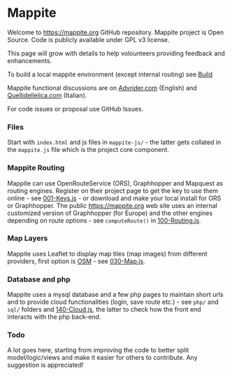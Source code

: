 # Mappite 

Welcome to https://mappite.org GitHub repository. Mappite project is Open Source. Code is publicly available under GPL v3 license.

This page will grow with details to help volounteers providing feedback and enhancements. 

To build a local mappite environment (except internal routing) see [Build](./Build.md) 

Mappite functional discussions are on [Advrider.com](https://advrider.com/f/threads/mappite-org-create-routes-easily-feedback-wanted.1055040/) (English) and [Quellidellelica.com](quellidellelica.com/vbforums/showthread.php?t=433039) (Italian).

For code issues or proposal use GitHub Issues.

### Files

Start with `index.html` and js files in `mappite-js/` - the latter gets collated in the `mappite.js` file which is the project core component.

### Mappite Routing 

Mappite can use OpenRouteService (ORS), Graphhopper and Mapquest as routing engines. Register on their project page to get the key to use them online - see [001-Keys.js](mappite-js/001-Keys.js) - or download and make your local install for ORS or Graphhopper. The public https://mappite.org web site uses an internal customized version of Graphhopper (for Europe) and the other engines depending on route options - see `computeRoute()` in [100-Routing.js](mappite-js/100-Routing.js). 

### Map Layers

Mappite uses Leaflet to display map tiles (map images) from different providers, first option is [OSM](https://openstreetmap.org) - see [030-Map.js](mappite-js/030-Map.js).

### Database and php

Mappite uses a mysql database and a few php pages to maintain short urls and to provide cloud functionalities (login, save route etc.) - see `php/` and `sql/` folders and [140-Cloud.js](mappite-js/140-Cloud.js), the latter to check how the front end interacts with the php back-end.

### Todo

A lot goes here, starting from improving the code to better split model/logic/views and make it easier for others to contribute. Any suggestion is appreciated!

<!--
**mappite/mappite** is a ✨ _special_ ✨ repository because its `README.md` (this file) appears on your GitHub profile.

Here are some ideas to get you started:

- 🔭 I’m currently working on ...
- 🌱 I’m currently learning ...
- 👯 I’m looking to collaborate on ...
- 🤔 I’m looking for help with ...
- 💬 Ask me about ...
- 📫 How to reach me: ...
- 😄 Pronouns: ...
- ⚡ Fun fact: ...
-->
